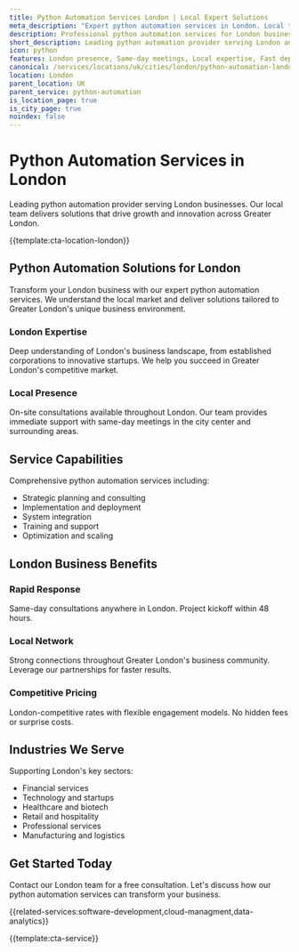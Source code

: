 ```yaml
---
title: Python Automation Services London | Local Expert Solutions
meta_description: "Expert python automation services in London. Local team, same-day consultations, proven results. Transform your business today."
description: Professional python automation services for London businesses
short_description: Leading python automation provider serving London and Greater London.
icon: python
features: London presence, Same-day meetings, Local expertise, Fast deployment, Competitive rates, Proven track record
canonical: /services/locations/uk/cities/london/python-automation-london.html
location: London
parent_location: UK
parent_service: python-automation
is_location_page: true
is_city_page: true
noindex: false
---
```


# Python Automation Services in London

Leading python automation provider serving London businesses. Our local team delivers solutions that drive growth and innovation across Greater London.

{{template:cta-location-london}}

## Python Automation Solutions for London

Transform your London business with our expert python automation services. We understand the local market and deliver solutions tailored to Greater London's unique business environment.

### London Expertise

Deep understanding of London's business landscape, from established corporations to innovative startups. We help you succeed in Greater London's competitive market.

### Local Presence

On-site consultations available throughout London. Our team provides immediate support with same-day meetings in the city center and surrounding areas.

## Service Capabilities

Comprehensive python automation services including:
- Strategic planning and consulting
- Implementation and deployment
- System integration
- Training and support
- Optimization and scaling

## London Business Benefits

### Rapid Response
Same-day consultations anywhere in London. Project kickoff within 48 hours.

### Local Network
Strong connections throughout Greater London's business community. Leverage our partnerships for faster results.

### Competitive Pricing
London-competitive rates with flexible engagement models. No hidden fees or surprise costs.

## Industries We Serve

Supporting London's key sectors:
- Financial services
- Technology and startups
- Healthcare and biotech
- Retail and hospitality
- Professional services
- Manufacturing and logistics

## Get Started Today

Contact our London team for a free consultation. Let's discuss how our python automation services can transform your business.

{{related-services:software-development,cloud-managment,data-analytics}}

{{template:cta-service}}
